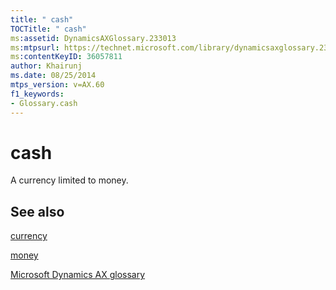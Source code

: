 ```yaml
---
title: " cash"
TOCTitle: " cash"
ms:assetid: DynamicsAXGlossary.233013
ms:mtpsurl: https://technet.microsoft.com/library/dynamicsaxglossary.233013(v=AX.60)
ms:contentKeyID: 36057811
author: Khairunj
ms.date: 08/25/2014
mtps_version: v=AX.60
f1_keywords:
- Glossary.cash
---
```


# cash

A currency limited to money.

## See also

[currency](currency.md)

[money](money.md)

[Microsoft Dynamics AX glossary](glossary/microsoft-dynamics-ax-glossary.md)

  


